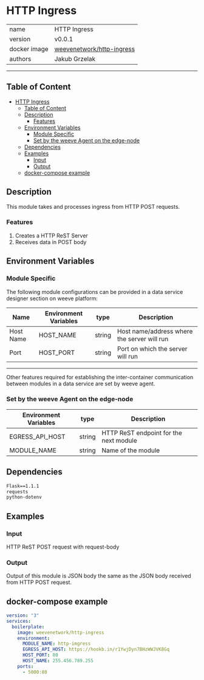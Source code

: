 # HTTP Ingress


|              |                                                                                 |
| ------------ | ------------------------------------------------------------------------------- |
| name         | HTTP Ingress                                                                    |
| version      | v0.0.1                                                                          |
| docker image | [weevenetwork/http-ingress](https://hub.docker.com/r/weevenetwork/http-ingress) |
| authors      | Jakub Grzelak                                                                   |

***
## Table of Content
- [HTTP Ingress](#http-ingress)
  - [Table of Content](#table-of-content)
  - [Description](#description)
    - [Features](#features)
  - [Environment Variables](#environment-variables)
    - [Module Specific](#module-specific)
    - [Set by the weeve Agent on the edge-node](#set-by-the-weeve-agent-on-the-edge-node)
  - [Dependencies](#dependencies)
  - [Examples](#examples)
    - [Input](#input)
    - [Output](#output)
  - [docker-compose example](#docker-compose-example)

## Description 

This module takes and processes ingress from HTTP POST requests.

### Features
1. Creates a HTTP ReST Server
2. Receives data in POST body

## Environment Variables

### Module Specific
The following module configurations can be provided in a data service designer section on weeve platform:

| Name      | Environment Variables | type   | Description                                 |
| --------- | --------------------- | ------ | ------------------------------------------- |
| Host Name | HOST_NAME             | string | Host name/address where the server will run |
| Port      | HOST_PORT             | string | Port on which the server will run           |

***

Other features required for establishing the inter-container communication between modules in a data service are set by weeve agent.

### Set by the weeve Agent on the edge-node

| Environment Variables | type   | Description                            |
| --------------------- | ------ | -------------------------------------- |
| EGRESS_API_HOST       | string | HTTP ReST endpoint for the next module |
| MODULE_NAME           | string | Name of the module                     |



## Dependencies

```txt
Flask==1.1.1
requests
python-dotenv
```

## Examples

### Input
HTTP ReST POST request with request-body
### Output
Output of this module is JSON body the same as the JSON body received from HTTP POST request.

## docker-compose example

```yml
version: "3"
services:
  boilerplate:
    image: weevenetwork/http-ingress
    environment:
      MODULE_NAME: http-imgress
      EGRESS_API_HOST: https://hookb.in/r1YwjDyn7BHzWWJVK8Gq
      HOST_PORT: 80
      HOST_NAME: 255.456.789.255
    ports:
      - 5000:80
```